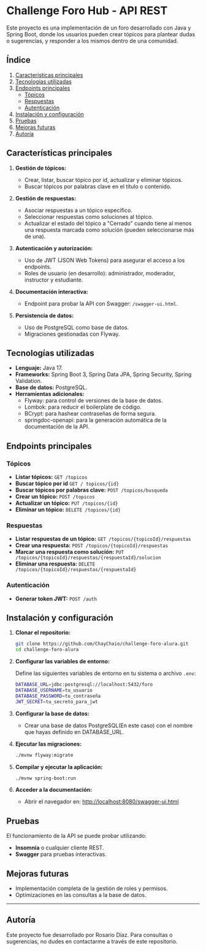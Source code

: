 # Challenge Foro Hub - API REST

Este proyecto es una implementación de un foro desarrollado con Java y Spring Boot, donde los usuarios pueden crear tópicos para plantear dudas o sugerencias, y responder a los mismos dentro de una comunidad.

## Índice

1. [Características principales](#características-principales)
2. [Tecnologías utilizadas](#tecnologías-utilizadas)
3. [Endpoints principales](#endpoints-principales)
   - [Tópicos](#tópicos)
   - [Respuestas](#respuestas)
   - [Autenticación](#autenticación)
4. [Instalación y configuración](#instalación-y-configuración)
5. [Pruebas](#pruebas)
6. [Mejoras futuras](#mejoras-futuras)
7. [Autoría](#autoría)

## Características principales

1. **Gestión de tópicos:**
   - Crear, listar, buscar tópico por id, actualizar y eliminar tópicos.
   - Buscar tópicos por palabras clave en el título o contenido.

2. **Gestión de respuestas:**
   - Asociar respuestas a un tópico específico.
   - Seleccionar respuestas como soluciones al tópico.
   - Actualizar el estado del tópico a "Cerrado" cuando tiene al menos una respuesta marcada como solución (pueden seleccionarse más de una).

3. **Autenticación y autorización:**
   - Uso de JWT (JSON Web Tokens) para asegurar el acceso a los endpoints.
   - Roles de usuario (en desarrollo): administrador, moderador, instructor y estudiante.

4. **Documentación interactiva:**
   - Endpoint para probar la API con Swagger: `/swagger-ui.html`.

5. **Persistencia de datos:**
   - Uso de PostgreSQL como base de datos.
   - Migraciones gestionadas con Flyway.

## Tecnologías utilizadas

- **Lenguaje:** Java 17.
- **Frameworks:** Spring Boot 3, Spring Data JPA, Spring Security, Spring Validation.
- **Base de datos:** PostgreSQL.
- **Herramientas adicionales:**
  - Flyway: para control de versiones de la base de datos.
  - Lombok: para reducir el boilerplate de código.
  - BCrypt: para hashear contraseñas de forma segura.
  - springdoc-openapi: para la generación automática de la documentación de la API.

## Endpoints principales

### Tópicos
- **Listar tópicos:** `GET /topicos`
- **Buscar tópico por id** `GET / topicos/{id}`
- **Buscar tópicos por palabras clave:** `POST /topicos/busqueda`
- **Crear un tópico:** `POST /topicos`
- **Actualizar un tópico:** `PUT /topicos/{id}`
- **Eliminar un tópico:** `DELETE /topicos/{id}`

### Respuestas
- **Listar respuestas de un tópico:** `GET /topicos/{topicoId}/respuestas`
- **Crear una respuesta:** `POST /topicos/{topicoId}/respuestas`
- **Marcar una respuesta como solución:** `PUT /topicos/{topicoId}/respuestas/{respuestaId}/solucion`
- **Eliminar una respuesta:** `DELETE /topicos/{topicoId}/respuestas/{respuestaId}`

### Autenticación
- **Generar token JWT:** `POST /auth`

## Instalación y configuración

1. **Clonar el repositorio:**
   ```bash
   git clone https://github.com/ChayChaio/challenge-foro-alura.git
   cd challenge-foro-alura
   ```
2. **Configurar las variables de entorno:**

   Define las siguientes variables de entorno en tu sistema o archivo `.env`:

   ```bash
   DATABASE_URL=jdbc:postgresql://localhost:5432/foro
   DATABASE_USERNAME=tu_usuario
   DATABASE_PASSWORD=tu_contraseña
   JWT_SECRET=tu_secreto_para_jwt
   ```

3. **Configurar la base de datos:**
   - Crear una base de datos PostgreSQL(En este caso) con el nombre que hayas definido en DATABASE_URL.

4. **Ejecutar las migraciones:**
   ```bash
   ./mvnw flyway:migrate
   ```

5. **Compilar y ejecutar la aplicación:**
   ```bash
   ./mvnw spring-boot:run
   ```

6. **Acceder a la documentación:**
   - Abrir el navegador en: [http://localhost:8080/swagger-ui.html](http://localhost:8080/swagger-ui.html)

## Pruebas

El funcionamiento de la API se puede probar utilizando:
- **Insomnia** o cualquier cliente REST.
- **Swagger** para pruebas interactivas.

## Mejoras futuras

- Implementación completa de la gestión de roles y permisos.
- Optimizaciones en las consultas a la base de datos.

---

## Autoría

Este proyecto fue desarrollado por Rosario Díaz. Para consultas o sugerencias, no dudes en contactarme a través de este repositorio.

